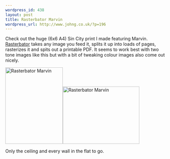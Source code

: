 ```yaml
--- 
wordpress_id: 438
layout: post
title: Rasterbator Marvin
wordpress_url: http://www.johng.co.uk/?p=196
---
```

Check out the huge (6x6 A4) Sin City print I made featuring Marvin. <a href="http://arje.net/rasterbator">Rasterbator</a> takes any image you feed it, splits it up into loads of pages, rasterizes it and spits out a printable PDF. It seems to work best with two tone images like this but with a bit of tweaking colour images also come out nicely.

<a href="http://www.flickr.com/photos/jgriffin/60140641/" title="Photo Sharing"><img src="http://static.flickr.com/25/60140641_b899bee109_m.jpg" width="180" height="240" alt="Rasterbator Marvin" /></a><a href="http://www.flickr.com/photos/jgriffin/60140660/" title="Photo Sharing"><img src="http://static.flickr.com/25/60140660_cc91cf1ae7_m.jpg" width="240" height="180" alt="Rasterbator Marvin" /></a>

Only the ceiling and every wall in the flat to go.
